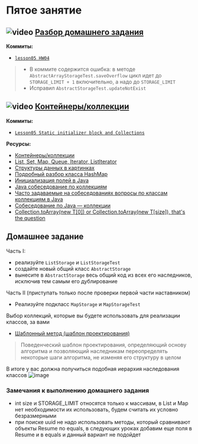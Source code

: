 
# Пятое занятие

## ![video](https://cloud.githubusercontent.com/assets/13649199/13672715/06dbc6ce-e6e7-11e5-81a9-04fbddb9e488.png) [Разбор домашнего задания](https://drive.google.com/open?id=0B_4NpoQW1xfpN2J2bmxyV3dXME0)
**Коммиты:**
- [`lesson05 HW04`](https://github.com/JavaWebinar/basejava/tree/4127131819b6385602017f59ca1269c8638ec892)

> - В коммите содержится ошибка: в методе `AbstractArrayStorageTest.saveOverflow` цикл идет до `STORAGE_LIMIT + 1` включительно, а надо до `STORAGE_LIMIT`
> - Исправил `AbstractStorageTest.updateNotExist`

## ![video](https://cloud.githubusercontent.com/assets/13649199/13672715/06dbc6ce-e6e7-11e5-81a9-04fbddb9e488.png) [Контейнеры/коллекции](https://drive.google.com/file/d/0B_4NpoQW1xfpc21aYXY4WW9CMHc)
**Коммиты:**
 - [`Lesson05 Static initializer block and Collections`](https://github.com/JavaWebinar/basejava/tree/6def59a3c6e1a20804d9414f95240f2b973a6ba6)

**Ресурсы:**
- [Контейнеры/коллекции](http://en.wikipedia.org/wiki/Java_collections_framework)
- [List, Set, Map, Queue, Iterator, ListIterator](http://www.intuit.ru/studies/courses/16/16/lecture/27131?page=2)
- [Структуры данных в картинках](http://habrahabr.ru/users/tarzan82/topics/)
- [Подробный разбор класса HashMap](https://javarush.ru/groups/posts/2496-podrobnihy-razbor-klassa-hashmap)
- [Инициализация полей в Java](http://www.quizful.net/post/java-fields-initialization)
- [Java собеседование по коллекциям](http://habrahabr.ru/post/162017/)
- [Часто задаваемые на собеседованиях вопросы по классам коллекциям в Java](http://info.javarush.ru/translation/2013/10/08/Часто-задаваемые-на-собеседованиях-вопросы-по-классам-коллекциям-в-Java-Часть-2-.html#1)
- [Собеседование по Java — коллекции](http://javastudy.ru/interview/collections/)
- [Collection.toArray(new T[0]) or Collection.toArray(new T[size]), that's the question](https://shipilev.net/blog/2016/arrays-wisdom-ancients)

## Домашнее задание

Часть I:
- реализуйте `ListStorage` и `ListStorageTest`
- создайте новый общий класс `AbstractStorage`
- вынесите в `AbstractStorage` весь общий код из всех его наследников, исключив тем самым его дублирование

Часть II (приступать только после проверки первой части наставником)
- Реализуйте подкласс `MapStorage` и `MapStorageTest`

Выбор коллекций, которые вы будете использовать для реализации классов, за вами
- [Шаблонный метод (шаблон проектирования)](https://ru.wikipedia.org/wiki/Шаблонный_метод_(шаблон_проектирования))
>  Поведенческий шаблон проектирования, определяющий основу алгоритма и позволяющий наследникам переопределять некоторые шаги алгоритма, не изменяя его структуру в целом

В итоге у вас должна получиться подобная иерархия наследования классов
![image](https://user-images.githubusercontent.com/29703461/34365360-6dae30b2-eaa0-11e7-89d2-e7630ae73827.png)

### Замечания к выполнению домашнего задания
- int size и STORAGE_LIMIT относятся только к массивам, в List и Map нет необходимости их использовать, будем считать их условно безразмерными
- при поиске uuid не надо использовать методы, который сравнивают объекты Resume по equals, в следующих уроках добавим еще поля в Resume и в equals и данный вариант не подойдет
